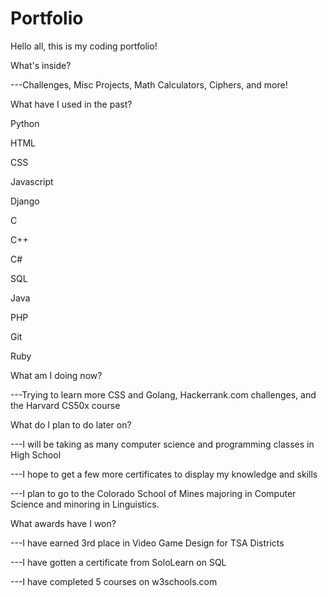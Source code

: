 # Portfolio
Hello all, this is my coding portfolio!



What's inside?

  ---Challenges, Misc Projects, Math Calculators, Ciphers, and more!
  
  
  
What have I used in the past?
  
  Python
  
  HTML
  
  CSS
  
  Javascript
  
  Django
  
  C
  
  C++
  
  C#
  
  SQL
  
  Java
  
  PHP
  
  Git
  
  Ruby
  
  
What am I doing now?

  ---Trying to learn more CSS and Golang, Hackerrank.com challenges, and the Harvard CS50x course
  
What do I plan to do later on?

  ---I will be taking as many computer science and programming classes in High School
  
  ---I hope to get a few more certificates to display my knowledge and skills
  
  ---I plan to go to the Colorado School of Mines majoring in Computer Science and minoring in Linguistics.
  
What awards have I won?

  ---I have earned 3rd place in Video Game Design for TSA Districts
  
  ---I have gotten a certificate from SoloLearn on SQL

  ---I have completed 5 courses on w3schools.com
